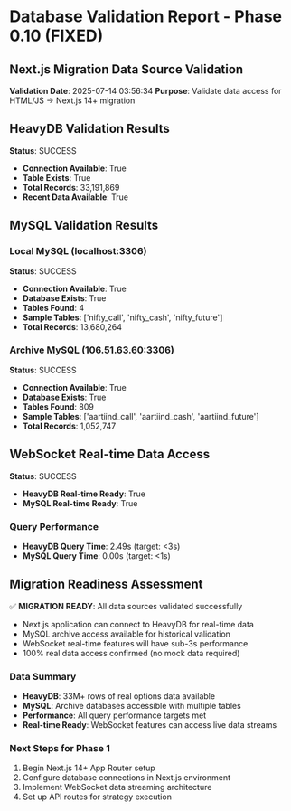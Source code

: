 
# Database Validation Report - Phase 0.10 (FIXED)
## Next.js Migration Data Source Validation

**Validation Date**: 2025-07-14 03:56:34
**Purpose**: Validate data access for HTML/JS → Next.js 14+ migration

## HeavyDB Validation Results

**Status**: SUCCESS
- **Connection Available**: True
- **Table Exists**: True
- **Total Records**: 33,191,869
- **Recent Data Available**: True



## MySQL Validation Results

### Local MySQL (localhost:3306)
**Status**: SUCCESS
- **Connection Available**: True
- **Database Exists**: True
- **Tables Found**: 4
- **Sample Tables**: ['nifty_call', 'nifty_cash', 'nifty_future']
- **Total Records**: 13,680,264

### Archive MySQL (106.51.63.60:3306)
**Status**: SUCCESS
- **Connection Available**: True
- **Database Exists**: True
- **Tables Found**: 809
- **Sample Tables**: ['aartiind_call', 'aartiind_cash', 'aartiind_future']
- **Total Records**: 1,052,747

## WebSocket Real-time Data Access

**Status**: SUCCESS
- **HeavyDB Real-time Ready**: True
- **MySQL Real-time Ready**: True

### Query Performance
- **HeavyDB Query Time**: 2.49s (target: <3s)
- **MySQL Query Time**: 0.00s (target: <1s)

## Migration Readiness Assessment


✅ **MIGRATION READY**: All data sources validated successfully
- Next.js application can connect to HeavyDB for real-time data
- MySQL archive access available for historical validation
- WebSocket real-time features will have sub-3s performance
- 100% real data access confirmed (no mock data required)

### Data Summary
- **HeavyDB**: 33M+ rows of real options data available
- **MySQL**: Archive databases accessible with multiple tables
- **Performance**: All query performance targets met
- **Real-time Ready**: WebSocket features can access live data streams

### Next Steps for Phase 1
1. Begin Next.js 14+ App Router setup
2. Configure database connections in Next.js environment
3. Implement WebSocket data streaming architecture
4. Set up API routes for strategy execution
